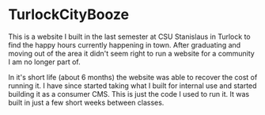 TurlockCityBooze
================

This is a website I built in the last semester at CSU Stanislaus in Turlock to find the happy hours currently happening in town. After graduating and moving out of the area it didn't seem right to run a website for a community I am no longer part of. 

In it's short life (about 6 months) the website was able to recover the cost of running it. I have since started taking what I built for internal use and started building it as a consumer CMS. This is just the code I used to run it. It was built in just a few short weeks between classes. 


